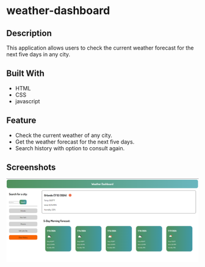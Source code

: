 # weather-dashboard

## Description

This application allows users to check the current weather forecast for the next five days in any city.

## Built With
* HTML
* CSS
* javascript

## Feature

- Check the current weather of any city.
- Get the weather forecast for the next five days.
- Search history with option to consult again.

## Screenshots
![weather app screenshot](<assets/weather screenshot.png>)
